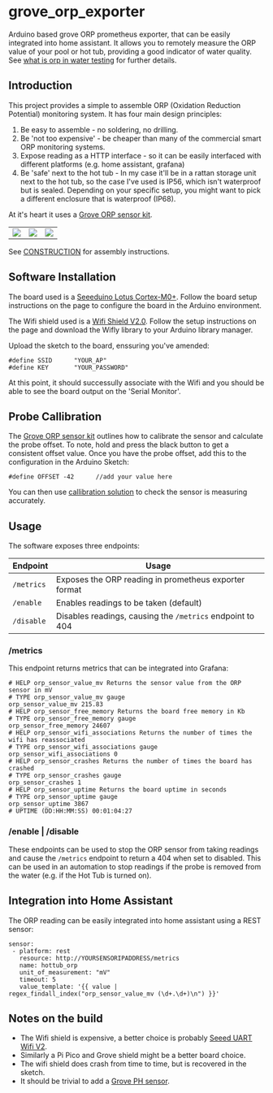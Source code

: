 # grove_orp_exporter

Arduino based grove ORP prometheus exporter, that can be easily integrated into home assistant.  It allows you to remotely measure the ORP value of your pool or hot tub, providing a good indicator of water quality.  See <a href="https://blog.jencoi.com/what-is-orp-in-water-testing">what is orp in water testing</a> for further details.

## Introduction

This project provides a simple to assemble ORP (Oxidation Reduction Potential) monitoring system.  It has four main design principles:

1. Be easy to assemble - no soldering, no drilling.
2. Be 'not too expensive' - be cheaper than many of the commercial smart ORP monitoring systems.
3. Expose reading as a HTTP interface - so it can be easily interfaced with different platforms (e.g. home assistant, grafana)
4. Be 'safe' next to the hot tub - In my case it'll be in a rattan storage unit next to the hot tub, so the case I've used is IP56, which isn't waterproof but is sealed.  Depending on your specific setup, you might want to pick a different enclosure that is waterproof (IP68).

At it's heart it uses a <a href="https://wiki.seeedstudio.com/Grove-ORP-Sensor-kit/">Grove ORP sensor kit</a>.

| | | |
| - | - | - |
| <img src="BOARD1.png"> | <img src="BOARD2.png"> | <img src="SENSOR.png"> |

See <a href="/CONSTRUCTION.md">CONSTRUCTION</a> for assembly instructions.

## Software Installation

The board used is a <a href="https://wiki.seeedstudio.com/Seeeduino_Lotus_Cortex-M0-/">Seeeduino Lotus Cortex-M0+</a>.  Follow the board setup instructions on the page to configure the board in the Arduino environment.

The Wifi shield used is a <a href="https://wiki.seeedstudio.com/Wifi_Shield_V2.0/">Wifi Shield V2.0</a>.  Follow the setup instructions on the page and download the Wifly library to your Arduino library manager.

Upload the sketch to the board, enssuring you've amended:

```
#define SSID      "YOUR_AP"
#define KEY       "YOUR_PASSWORD"
```
At this point, it should successully associate with the Wifi and you should be able to see the board output on the 'Serial Monitor'.

## Probe Callibration

The <a href="https://wiki.seeedstudio.com/Grove-ORP-Sensor-kit/">Grove ORP sensor kit</a> outlines how to calibrate the sensor and calculate the probe offset.  To note, hold and press the black button to get a consistent offset value.  Once you have the probe offset, add this to the configuration in the Arduino Sketch:

`#define OFFSET -42      //add your value here`

You can then use <a href="https://www.amazon.co.uk/gp/product/B001EHAZ12">callibration solution</a> to check the sensor is measuring accurately.

## Usage

The software exposes three endpoints:

| Endpoint | Usage |
| -------- | ----- |
| `/metrics` | Exposes the ORP reading in prometheus exporter format |
| `/enable` | Enables readings to be taken (default) |
| `/disable` | Disables readings, causing the `/metrics` endpoint to 404 |

### /metrics

This endpoint returns metrics that can be integrated into Grafana:

```
# HELP orp_sensor_value_mv Returns the sensor value from the ORP sensor in mV
# TYPE orp_sensor_value_mv gauge
orp_sensor_value_mv 215.83
# HELP orp_sensor_free_memory Returns the board free memory in Kb
# TYPE orp_sensor_free_memory gauge
orp_sensor_free_memory 24607
# HELP orp_sensor_wifi_associations Returns the number of times the wifi has reassociated
# TYPE orp_sensor_wifi_associations gauge
orp_sensor_wifi_associations 0
# HELP orp_sensor_crashes Returns the number of times the board has crashed
# TYPE orp_sensor_crashes gauge
orp_sensor_crashes 1
# HELP orp_sensor_uptime Returns the board uptime in seconds
# TYPE orp_sensor_uptime gauge
orp_sensor_uptime 3867
# UPTIME (DD:HH:MM:SS) 00:01:04:27
```
### /enable | /disable

These endpoints can be used to stop the ORP sensor from taking readings and cause the `/metrics` endpoint to return a 404 when set to disabled.  This can be used in an automation to stop readings if the probe is removed from the water (e.g. if the Hot Tub is turned on).

## Integration into Home Assistant

The ORP reading can be easily integrated into home assistant using a REST sensor:

```
sensor:
 - platform: rest
   resource: http://YOURSENSORIPADDRESS/metrics
   name: hottub_orp
   unit_of_measurement: "mV"
   timeout: 5
   value_template: '{{ value | regex_findall_index("orp_sensor_value_mv (\d+.\d+)\n") }}'
```

## Notes on the build

* The Wifi shield is expensive, a better choice is probably <a href="https://wiki.seeedstudio.com/Grove-UART_Wifi_V2/">Seeed UART Wifi V2</a>.
* Similarly a Pi Pico and Grove shield might be a better board choice.
* The wifi shield does crash from time to time, but is recovered in the sketch.
* It should be trivial to add a <a href="https://wiki.seeedstudio.com/Grove-PH-Sensor-kit/">Grove PH sensor</a>.
